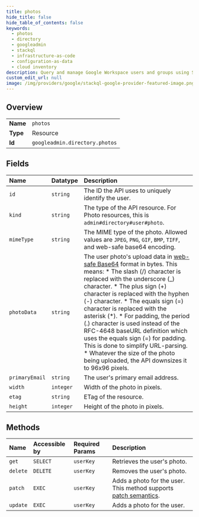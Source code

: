 ```yaml
---
title: photos
hide_title: false
hide_table_of_contents: false
keywords:
  - photos
  - directory
  - googleadmin    
  - stackql
  - infrastructure-as-code
  - configuration-as-data
  - cloud inventory
description: Query and manage Google Workspace users and groups using SQL.
custom_edit_url: null
image: /img/providers/google/stackql-google-provider-featured-image.png
---
```

  
    

## Overview
<table><tbody>
<tr><td><b>Name</b></td><td><code>photos</code></td></tr>
<tr><td><b>Type</b></td><td>Resource</td></tr>
<tr><td><b>Id</b></td><td><code>googleadmin.directory.photos</code></td></tr>
</tbody></table>

## Fields
| Name | Datatype | Description |
|:-----|:---------|:------------|
| `id` | `string` | The ID the API uses to uniquely identify the user. |
| `kind` | `string` | The type of the API resource. For Photo resources, this is `admin#directory#user#photo`. |
| `mimeType` | `string` | The MIME type of the photo. Allowed values are `JPEG`, `PNG`, `GIF`, `BMP`, `TIFF`, and web-safe base64 encoding. |
| `photoData` | `string` | The user photo's upload data in [web-safe Base64](https://en.wikipedia.org/wiki/Base64#URL_applications) format in bytes. This means: * The slash (/) character is replaced with the underscore (_) character. * The plus sign (+) character is replaced with the hyphen (-) character. * The equals sign (=) character is replaced with the asterisk (*). * For padding, the period (.) character is used instead of the RFC-4648 baseURL definition which uses the equals sign (=) for padding. This is done to simplify URL-parsing. * Whatever the size of the photo being uploaded, the API downsizes it to 96x96 pixels. |
| `primaryEmail` | `string` | The user's primary email address. |
| `width` | `integer` | Width of the photo in pixels. |
| `etag` | `string` | ETag of the resource. |
| `height` | `integer` | Height of the photo in pixels. |
## Methods
| Name | Accessible by | Required Params | Description |
|:-----|:--------------|:----------------|:------------|
| `get` | `SELECT` | `userKey` | Retrieves the user's photo. |
| `delete` | `DELETE` | `userKey` | Removes the user's photo. |
| `patch` | `EXEC` | `userKey` | Adds a photo for the user. This method supports [patch semantics](/admin-sdk/directory/v1/guides/performance#patch). |
| `update` | `EXEC` | `userKey` | Adds a photo for the user. |
